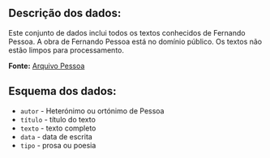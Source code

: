 ## Descrição dos dados:

Este conjunto de dados inclui todos os textos conhecidos de Fernando Pessoa. A obra de Fernando Pessoa está no domínio público.
Os textos não estão limpos para processamento.

**Fonte:** [Arquivo Pessoa](http://arquivopessoa.net/)

## Esquema dos dados:

- `autor` - Heterónimo ou ortónimo de Pessoa
- `título` - título do texto
- `texto` - texto completo
- `data` - data de escrita
- `tipo` - prosa ou poesia

